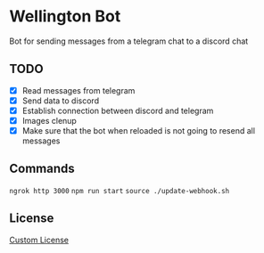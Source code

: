 # Wellington Bot
Bot for sending messages from a telegram chat to a discord chat

## TODO
- [X] Read messages from telegram
- [X] Send data to discord
- [X] Establish connection between discord and telegram
- [X] Images clenup
- [X] Make sure that the bot when reloaded is not going to resend all messages

## Commands
`ngrok http 3000`
`npm run start`
`source ./update-webhook.sh`

## License
[Custom License](https://github.com/Gabriel-Spinola/bots/blob/main/License)
